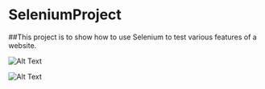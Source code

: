 # SeleniumProject
##This project is to show how to use Selenium to test various features of a website.





![ Alt Text](https://media.giphy.com/media/CWYPkXNOW0lDMRBlkN/giphy.gif)




































![ Alt Text](https://media.giphy.com/media/yWeT8ApI3BIwjJMgf6/giphy.gif)
